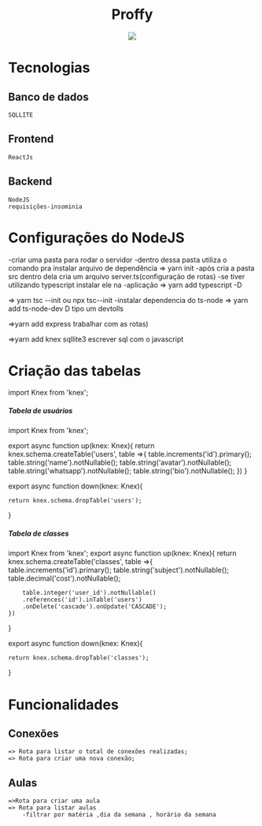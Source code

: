 
<!DOCTYPE html>
<html lang="en">
<head>
<meta charset="UTF-8">
<meta name="viewport" content="width=device-width, initial-scale=1.0">
<meta http-equiv="X-UA-Compatible" content="ie=edge">
<meta name="Description" content="Enter your description here"/>
<link rel="stylesheet" href="https://cdnjs.cloudflare.com/ajax/libs/twitter-bootstrap/4.5.0/css/bootstrap.min.css">
<link rel="stylesheet" href="https://cdnjs.cloudflare.com/ajax/libs/font-awesome/5.14.0/css/all.min.css">
<link rel="stylesheet" href="assets/css/style.css">

</head>
<body>
 
  <div id="teste" class="d-flex justify-content-center">
   
   <center><h1>Proffy</h1></center>
   <center><img  src="web/src/assets/images/landing.svg"></img></center>
    
  </div>

# Tecnologias

## Banco de dados
    SQLLITE
## Frontend
    ReactJs
## Backend
    NodeJS 
    requisições-insominia 

# Configurações do NodeJS
-criar uma pasta para rodar o servidor
-dentro dessa pasta utiliza o comando pra instalar arquivo de dependência 
=> yarn init
-após cria a pasta src dentro dela cria um arquivo server.ts(configuração de rotas)
-se tiver utilizando typescript instalar ele na 
-aplicação
=> yarn add typescript -D

=> yarn tsc --init ou npx tsc--init
-instalar dependencia do ts-node
=> yarn add ts-node-dev D 
   tipo um devtolls
   
=>yarn add express
  trabalhar com as rotas)

=>yarn add knex sqllite3
  escrever sql com o javascript

# Criação das tabelas
 import Knex from 'knex';

<h5>Tabela de usuários</h5>

import Knex from 'knex';

export async function up(knex: Knex){
    return knex.schema.createTable('users', table =>{
        table.increments('id').primary();
        table.string('name').notNullable();
        table.string('avatar').notNullable();
        table.string('whatsapp').notNullable();
        table.string('bio').notNullable();
    })
}

export async function down(knex: Knex){

    return knex.schema.dropTable('users');
}

<h5>Tabela de classes</h5>

import Knex from 'knex';
export async function up(knex: Knex){
    return knex.schema.createTable('classes', table =>{
        table.increments('id').primary();
        table.string('subject').notNullable();
        table.decimal('cost').notNullable();
        
        table.integer('user_id').notNullable()
        .references('id').inTable('users')
        .onDelete('cascade').onUpdate('CASCADE');
    })
}

export async function down(knex: Knex){

    return knex.schema.dropTable('classes');
}


# Funcionalidades
## Conexões
    => Rota para listar o total de conexões realizadas;
    => Rota para criar uma nova conexão;


## Aulas
    =>Rota para criar uma aula
    => Rota para listar aulas
        -filtrar por matéria ,dia da semana , horário da semana
</body>
</html>

